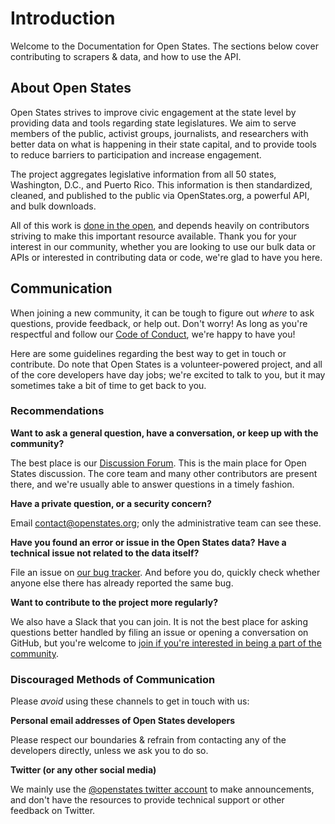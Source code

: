 # Introduction

Welcome to the Documentation for Open States.  The sections below cover contributing to scrapers & data, and how to use the API.

## About Open States

Open States strives to improve civic engagement at the state level by providing data and tools regarding state legislatures. We aim to serve members of the public, activist groups, journalists, and researchers with better data on what is happening in their state capital, and to provide tools to reduce barriers to participation and increase engagement.

The project aggregates legislative information from all 50 states, Washington, D.C., and Puerto Rico. This information is then standardized, cleaned, and published to the public via OpenStates.org, a powerful API, and bulk downloads.

All of this work is [done in the open](https://github.com/openstates/), and depends heavily on contributors striving to make this important resource available.  Thank you for your interest in our community, whether you are looking to use our bulk data or APIs or interested in contributing data or code, we're glad to have you here.

## Communication

When joining a new community, it can be tough to figure out *where* to
ask questions, provide feedback, or help out. Don't worry! As long as
you're respectful and follow our [Code of Conduct](code-of-conduct.md), we're happy to have you!

Here are some guidelines regarding the best way to get in touch or
contribute. Do note that Open States is a volunteer-powered project, and
all of the core developers have day jobs; we're excited to talk to you,
but it may sometimes take a bit of time to get back to you.

### Recommendations

**Want to ask a general question, have a conversation, or keep up with
the community?**

The best place is our [Discussion Forum](https://github.com/openstates/issues/discussions). This is the
main place for Open States discussion. The core team and many other
contributors are present there, and we're usually able to answer
questions in a timely fashion.

**Have a private question, or a security concern?**

Email <contact@openstates.org>; only the administrative team can see these.

**Have you found an error or issue in the Open States data?** **Have a
technical issue not related to the data itself?**

File an issue on [our bug tracker](https://github.com/openstates/issues/issues).
And before you do, quickly check whether anyone else there has already reported the same bug.

**Want to contribute to the project more regularly?**

We also have a Slack that you can join. It is not the best place for
asking questions better handled by filing an issue or opening a
conversation on GitHub, but you're welcome to [join if you're
interested in being a part of the
community](https://join.slack.com/t/open-states/shared_invite/zt-njrpuaoi-JP0bROOFtZLdtNHN3LsuFg).

### Discouraged Methods of Communication

Please *avoid* using these channels to get in touch with us:

**Personal email addresses of Open States developers**

Please respect our boundaries & refrain from contacting any of the developers directly, unless we ask you to do so.

**Twitter (or any other social media)**

We mainly use the [@openstates twitter account](https://twitter.com/openstates) to make announcements, and
don't have the resources to provide technical support or other feedback on Twitter.
